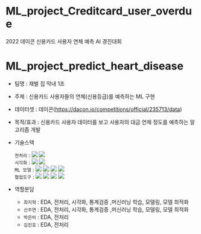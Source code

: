 # ML_project_Creditcard_user_overdue
2022 데이콘 신용카드 사용자 연체 예측 AI 경진대회
# ML_project_predict_heart_disease
- 팀명 : 재벌 집 막내 1조
- 주제 : 신용카드 사용자들의 연체(신용등급)를 예측하는 ML 구현


- 데이터셋 : 데이콘(https://dacon.io/competitions/official/235713/data)
- 목적/효과 : 신용카드 사용자 데이터를 보고 사용자의 대금 연체 정도를 예측하는 알고리즘 개발
- 기술스택<div align=left> 
	`전처리` : 
	<img src="https://img.shields.io/badge/Pandas-150458?style=for-the-badge&logo=Pandas&logoColor=white">
	<img src="https://img.shields.io/badge/Numpy-013243?style=for-the-badge&logo=Numpy&logoColor=white">
	    <br>
	`시각화` : 
	<img src="https://img.shields.io/badge/matplotlib-006c66?style=for-the-badge&logo=Pandas&logoColor=white">
	<img src="https://img.shields.io/badge/Seaborn-0080ff?style=for-the-badge&logo=Seaborn&logoColor=white">
	    <br>
	`ML 모델` : 
	<img src="https://img.shields.io/badge/sckit-learn-F7931E?style=for-the-badge&logo=sckit-learn&logoColor=white">
	<img src="https://img.shields.io/badge/lightGBM-ffd400?style=for-the-badge&logo=&logoColor=white">
	<img src="https://img.shields.io/badge/XGBoost-4aa8d8?style=for-the-badge&logo=&logoColor=white">
	<img src="https://img.shields.io/badge/CatBoost-fff44f?style=for-the-badge&logo=&logoColor=white">
	    <br>
	`협업도구` : 
	<img src="https://img.shields.io/badge/Git-F05032?style=for-the-badge&logo=Git&logoColor=white">
	<img src="https://img.shields.io/badge/GoogleDrive-00C4CC?style=for-the-badge&logo=GoogleDrive&logoColor=white">
	<img src="https://img.shields.io/badge/Notion-000000?style=for-the-badge&logo=Notion&logoColor=white">
	<img src="https://img.shields.io/badge/GitHub-181717?style=for-the-badge&logo=GitHub&logoColor=white">
	    <br>
	</div>

- 역할분담 
	- `최지혁` : EDA, 전처리, 시각화, 통계검증 ,머신러닝 학습, 모델링, 모델 최적화
	- `신주연` : EDA, 전처리, 시각화, 통계검증 ,머신러닝 학습, 모델링, 모델 최적화
	- `박은비` : EDA, 전처리
  	- `김진호` : EDA, 전처리



